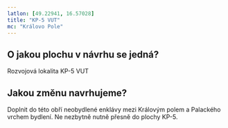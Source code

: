 ```yaml
---
latlon: [49.22941, 16.57028]
title: "KP-5 VUT"
mc: "Královo Pole"
---
```


## O jakou plochu v návrhu se jedná?

Rozvojová lokalita KP-5 VUT

## Jakou změnu navrhujeme?

Doplnit do této obří neobydlené enklávy mezi Královým polem a Palackého vrchem bydlení. Ne nezbytně nutně přesně do plochy KP-5.
